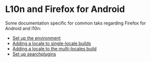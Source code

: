 # L10n and Firefox for Android

Some documentation specific for common taks regarding Firefox for Android and l10n:
* [Set up the environment](/config/setting_mercurial_environment.md)
* [Adding a locale to single-locale builds](adding_singlelocale.md)
* [Adding a locale to the multi-locales build](adding_multilocales.md)
* [Set up searchplugins](setup_searchplugins.md)
